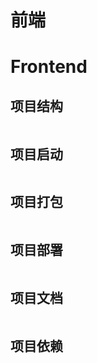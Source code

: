 # 前端
# Frontend
## 项目结构
```bash
```
## 项目启动
```
```
## 项目打包
```
```
## 项目部署
```
```
## 项目文档
```
```
## 项目依赖
```
```